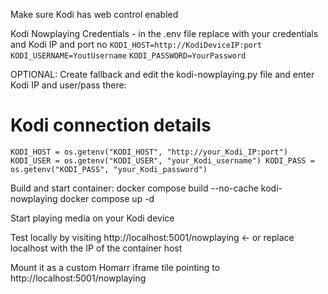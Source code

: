 Make sure Kodi has web control enabled

Kodi Nowplaying Credentials - in the .env file replace with your credentials and Kodi IP and port no
``
KODI_HOST=http://KodiDeviceIP:port
``
``
KODI_USERNAME=YoutUsername
``
``
KODI_PASSWORD=YourPassword
``

OPTIONAL: Create fallback and edit the kodi-nowplaying.py file and enter Kodi IP and user/pass there:
# Kodi connection details
``
KODI_HOST = os.getenv("KODI_HOST", "http://your_Kodi_IP:port")
KODI_USER = os.getenv("KODI_USER", "your_Kodi_username")
KODI_PASS = os.getenv("KODI_PASS", "your_Kodi_password")
``

Build and start container:
docker compose build --no-cache kodi-nowplaying
docker compose up -d

Start playing media on your Kodi device

Test locally by visiting http://localhost:5001/nowplaying <- or replace localhost with the IP of the container host


Mount it as a custom Homarr iframe tile pointing to http://localhost:5001/nowplaying 




